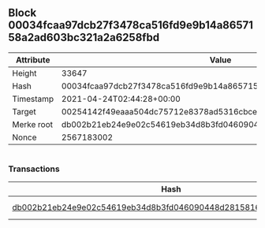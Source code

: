 ## Block 00034fcaa97dcb27f3478ca516fd9e9b14a8657158a2ad603bc321a2a6258fbd

Attribute | Value
--- | ---
Height | 33647
Hash | 00034fcaa97dcb27f3478ca516fd9e9b14a8657158a2ad603bc321a2a6258fbd
Timestamp | 2021-04-24T02:44:28+00:00
Target | 00254142f49eaaa504dc75712e8378ad5316cbcead634704b3734b6271167cc4
Merke root | db002b21eb24e9e02c54619eb34d8b3fd046090448d2815816951c350c9c7470
Nonce | 2567183002

```

```

### Transactions

Hash | Amount
--- | ---
[db002b21eb24e9e02c54619eb34d8b3fd046090448d2815816951c350c9c7470](db002b21eb24e9e02c54619eb34d8b3fd046090448d2815816951c350c9c7470.md) | 10.00000000 SKEPTI 

